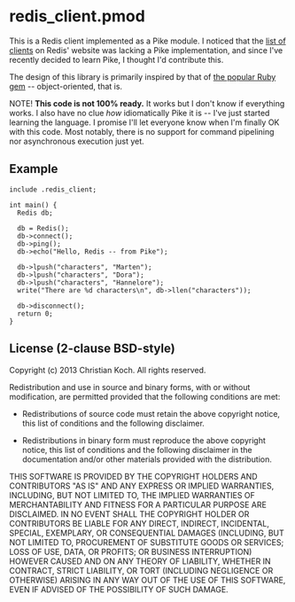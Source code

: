 # redis_client.pmod

This is a Redis client implemented as a Pike module. I noticed that the
[list of clients][1] on Redis' website was lacking a Pike implementation,
and since I've recently decided to learn Pike, I thought I'd contribute
this.

The design of this library is primarily inspired by that of [the popular
Ruby gem][2] -- object-oriented, that is.

NOTE! **This code is not 100% ready.** It works but I don't know if
everything works. I also have no clue _how_ idiomatically Pike it is -- I've
just started learning the language. I promise I'll let everyone know when
I'm finally OK with this code. Most notably, there is no support for command
pipelining nor asynchronous execution just yet.


## Example

    include .redis_client;

    int main() {
      Redis db;
      
      db = Redis();
      db->connect();
      db->ping();
      db->echo("Hello, Redis -- from Pike");

      db->lpush("characters", "Marten");
      db->lpush("characters", "Dora");
      db->lpush("characters", "Hannelore");
      write("There are %d characters\n", db->llen("characters"));

      db->disconnect();
      return 0;
    }


## License (2-clause BSD-style)

Copyright (c) 2013 Christian Koch.
All rights reserved.

Redistribution and use in source and binary forms, with or without
modification, are permitted provided that the following conditions are met:

  - Redistributions of source code must retain the above copyright notice,
    this list of conditions and the following disclaimer.

  - Redistributions in binary form must reproduce the above copyright
    notice, this list of conditions and the following disclaimer in the
    documentation and/or other materials provided with the distribution.

THIS SOFTWARE IS PROVIDED BY THE COPYRIGHT HOLDERS AND CONTRIBUTORS "AS IS"
AND ANY EXPRESS OR IMPLIED WARRANTIES, INCLUDING, BUT NOT LIMITED TO, THE
IMPLIED WARRANTIES OF MERCHANTABILITY AND FITNESS FOR A PARTICULAR PURPOSE
ARE DISCLAIMED. IN NO EVENT SHALL THE COPYRIGHT HOLDER OR CONTRIBUTORS BE
LIABLE FOR ANY DIRECT, INDIRECT, INCIDENTAL, SPECIAL, EXEMPLARY, OR
CONSEQUENTIAL DAMAGES (INCLUDING, BUT NOT LIMITED TO, PROCUREMENT OF
SUBSTITUTE GOODS OR SERVICES; LOSS OF USE, DATA, OR PROFITS; OR BUSINESS
INTERRUPTION) HOWEVER CAUSED AND ON ANY THEORY OF LIABILITY, WHETHER IN
CONTRACT, STRICT LIABILITY, OR TORT (INCLUDING NEGLIGENCE OR OTHERWISE)
ARISING IN ANY WAY OUT OF THE USE OF THIS SOFTWARE, EVEN IF ADVISED OF THE
POSSIBILITY OF SUCH DAMAGE.


[1]: http://pslib.sourceforge.net
[1]: http://redis.io/clients
[2]: http://redis-rb.keyvalue.org
